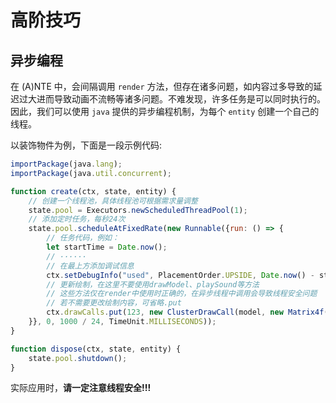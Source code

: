 # 高阶技巧

## 异步编程

在 (A)NTE 中，会间隔调用 `render` 方法，但存在诸多问题，如内容过多导致的延迟过大进而导致动画不流畅等诸多问题。不难发现，许多任务是可以同时执行的。因此，我们可以使用 `java` 提供的异步编程机制，为每个 `entity` 创建一个自己的线程。

以装饰物件为例，下面是一段示例代码:

```javascript
importPackage(java.lang);
importPackage(java.util.concurrent);

function create(ctx, state, entity) {
    // 创建一个线程池，具体线程池可根据需求量调整
    state.pool = Executors.newScheduledThreadPool(1);
    // 添加定时任务，每秒24次
    state.pool.scheduleAtFixedRate(new Runnable({run: () => {
        // 任务代码，例如：
        let startTime = Date.now();
        // ······
        // 在最上方添加调试信息
        ctx.setDebugInfo("used", PlacementOrder.UPSIDE, Date.now() - startTime);
        // 更新绘制，在这里不要使用drawModel、playSound等方法
        // 这些方法仅在render中使用时正确的，在异步线程中调用会导致线程安全问题
        // 若不需要更改绘制内容，可省略.put
        ctx.drawCalls.put(123, new ClusterDrawCall(model, new Matrix4f()));
    }}, 0, 1000 / 24, TimeUnit.MILLISECONDS));
}

function dispose(ctx, state, entity) {
    state.pool.shutdown();
}

```

实际应用时，**请一定注意线程安全!!!**